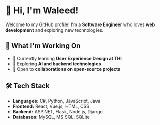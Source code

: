 # 👋 Hi, I'm Waleed!
Welcome to my GitHub profile! I'm a **Software Engineer** who loves **web development** and exploring new technologies.

## 🚀 What I'm Working On
- 🌱 Currently learning **User Experience Design at THI**
- 📂 Exploring **AI and backend technologies**
- 🤝 Open to **collaborations on open-source projects**

## 🛠 Tech Stack
- **Languages:** C#, Python, JavaScript, Java
- **Frontend:** React, Vue.js, HTML, CSS
- **Backend:** ASP.NET, Flask, Node.js, Django
- **Databases:** MySQL, MS SQL, SQLite


  
<!--
**wbinsaad/wbinsaad** is a ✨ _special_ ✨ repository because its `README.md` (this file) appears on your GitHub profile.

Here are some ideas to get you started:

- 🔭 I’m currently working on ...
- 🌱 I’m currently learning ...
- 👯 I’m looking to collaborate on ...
- 🤔 I’m looking for help with ...
- 💬 Ask me about ...
- 📫 How to reach me: ...
- 😄 Pronouns: ...
- ⚡ Fun fact: ...
-->

